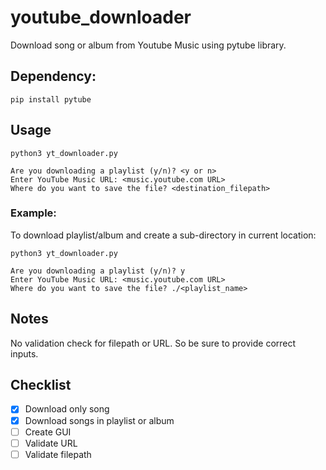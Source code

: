# youtube_downloader
Download song or album from Youtube Music using pytube library.

## Dependency:
```
pip install pytube
```

## Usage
```
python3 yt_downloader.py

Are you downloading a playlist (y/n)? <y or n>
Enter YouTube Music URL: <music.youtube.com URL>
Where do you want to save the file? <destination_filepath>
```
### Example:
To download playlist/album and create a sub-directory in current location:
```
python3 yt_downloader.py

Are you downloading a playlist (y/n)? y
Enter YouTube Music URL: <music.youtube.com URL>
Where do you want to save the file? ./<playlist_name>
```

## Notes
No validation check for filepath or URL. So be sure to provide correct inputs.

## Checklist
- [x] Download only song
- [x] Download songs in playlist or album
- [ ] Create GUI
- [ ] Validate URL
- [ ] Validate filepath 
